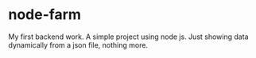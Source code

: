 # node-farm

My first backend work. A simple project using node js. Just showing data dynamically from a json file, nothing more.
